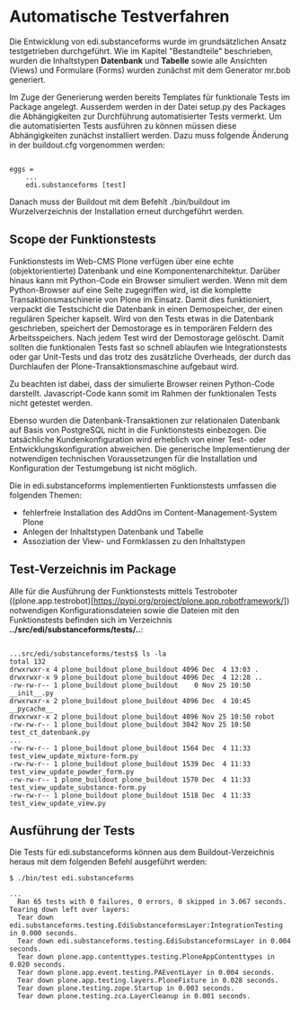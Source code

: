 # Automatische Testverfahren

Die Entwicklung von edi.substanceforms wurde im grundsätzlichen Ansatz testgetrieben durchgeführt.
Wie im Kapitel "Bestandteile" beschrieben, wurden die Inhaltstypen **Datenbank** und **Tabelle** sowie 
alle Ansichten (Views) und Formulare (Forms) wurden zunächst mit dem Generator mr.bob generiert.

Im Zuge der Generierung werden bereits Templates für funktionale Tests im Package angelegt. Ausserdem
werden in der Datei setup.py des Packages die Abhängigkeiten zur Durchführung automatisierter Tests
vermerkt. Um die automatisierten Tests ausführen zu können müssen diese Abhängigkeiten zunächst installiert
werden. Dazu muss folgende Änderung in der buildout.cfg vorgenommen werden:


```

eggs = 
    ...
    edi.substanceforms [test]
```

Danach muss der Buildout mit dem Befehlt ./bin/buildout im Wurzelverzeichnis der Installation erneut
durchgeführt werden.
 
## Scope der Funktionstests

Funktionstests im Web-CMS Plone verfügen über eine echte (objektorientierte) Datenbank und eine 
Komponentenarchitektur. Darüber hinaus kann mit Python-Code ein Browser simuliert werden. Wenn mit dem 
Python-Browser auf eine Seite zugegriffen wird, ist die komplette Transaktionsmaschinerie von Plone im Einsatz. 
Damit dies funktioniert, verpackt die Testschicht die Datenbank in einen Demospeicher, der einen regulären 
Speicher kapselt. Wird von den Tests etwas in die Datenbank geschrieben, speichert der Demostorage es in 
temporären Feldern des Arbeitsspeichers. Nach jedem Test wird der Demostorage gelöscht. Damit sollten die 
funktionalen Tests fast so schnell ablaufen wie Integrationstests oder gar Unit-Tests und das trotz des
zusätzliche Overheads, der durch das Durchlaufen der Plone-Transaktionsmaschine aufgebaut wird.

Zu beachten ist dabei, dass der simulierte Browser reinen Python-Code darstellt. Javascript-Code kann somit
im Rahmen der funktionalen Tests nicht getestet werden.

Ebenso wurden die Datenbank-Transaktionen zur relationalen Datenbank auf Basis von PostgreSQL nicht in die
Funktionstests einbezogen. Die tatsächliche Kundenkonfiguration wird erheblich von einer Test- oder
Entwicklungskonfiguration abweichen. Die generische Implementierung der notwendigen technischen Voraussetzungen 
für die Installation und Konfiguration der Testumgebung ist nicht möglich.

Die in edi.substanceforms implementierten Funktionstests umfassen die folgenden Themen:

- fehlerfreie Installation des AddOns im Content-Management-System Plone
- Anlegen der Inhaltstypen Datenbank und Tabelle
- Assoziation der View- und Formklassen zu den Inhaltstypen

## Test-Verzeichnis im Package

Alle für die Ausführung der Funktionstests mittels Testroboter ((plone.app.testrobot)[https://pypi.org/project/plone.app.robotframework/]) notwendigen Konfigurationsdateien sowie die Dateien mit den Funktionstests befinden sich 
im Verzeichnis **../src/edi/substanceforms/tests/..**:

```

...src/edi/substanceforms/tests$ ls -la
total 132
drwxrwxr-x 4 plone_buildout plone_buildout 4096 Dec  4 13:03 .
drwxrwxr-x 9 plone_buildout plone_buildout 4096 Dec  4 12:28 ..
-rw-rw-r-- 1 plone_buildout plone_buildout    0 Nov 25 10:50 __init__.py
drwxrwxr-x 2 plone_buildout plone_buildout 4096 Dec  4 10:45 __pycache__
drwxrwxr-x 2 plone_buildout plone_buildout 4096 Nov 25 10:50 robot
-rw-rw-r-- 1 plone_buildout plone_buildout 3042 Nov 25 10:50 test_ct_datenbank.py
...
-rw-rw-r-- 1 plone_buildout plone_buildout 1564 Dec  4 11:33 test_view_update_mixture-form.py
-rw-rw-r-- 1 plone_buildout plone_buildout 1539 Dec  4 11:33 test_view_update_powder_form.py
-rw-rw-r-- 1 plone_buildout plone_buildout 1570 Dec  4 11:33 test_view_update_substance-form.py
-rw-rw-r-- 1 plone_buildout plone_buildout 1518 Dec  4 11:33 test_view_update_view.py

```

## Ausführung der Tests

Die Tests für edi.substanceforms können aus dem Buildout-Verzeichnis heraus mit dem folgenden
Befehl ausgeführt werden:

```
$ ./bin/test edi.substanceforms

...
  Ran 65 tests with 0 failures, 0 errors, 0 skipped in 3.067 seconds.
Tearing down left over layers:
  Tear down edi.substanceforms.testing.EdiSubstanceformsLayer:IntegrationTesting in 0.000 seconds.
  Tear down edi.substanceforms.testing.EdiSubstanceformsLayer in 0.004 seconds.
  Tear down plone.app.contenttypes.testing.PloneAppContenttypes in 0.020 seconds.
  Tear down plone.app.event.testing.PAEventLayer in 0.004 seconds.
  Tear down plone.app.testing.layers.PloneFixture in 0.028 seconds.
  Tear down plone.testing.zope.Startup in 0.003 seconds.
  Tear down plone.testing.zca.LayerCleanup in 0.001 seconds.
```

